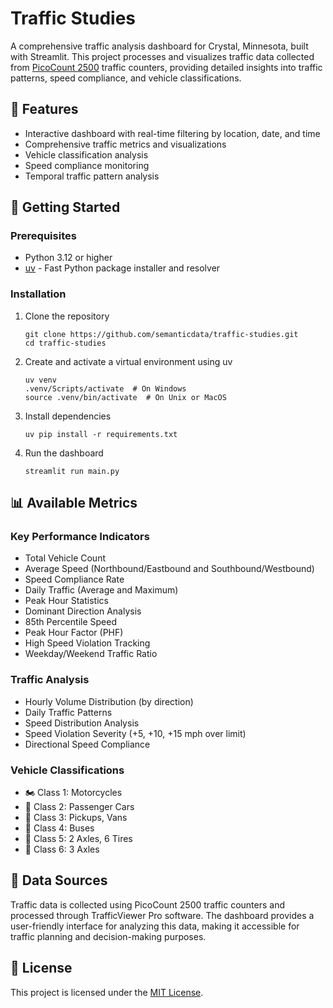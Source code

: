 # Traffic Studies

A comprehensive traffic analysis dashboard for Crystal, Minnesota, built with Streamlit. This project processes and visualizes traffic data collected from [PicoCount 2500](https://vehiclecounts.com/picocount-2500.html) traffic counters, providing detailed insights into traffic patterns, speed compliance, and vehicle classifications.

## 🌟 Features

- Interactive dashboard with real-time filtering by location, date, and time
- Comprehensive traffic metrics and visualizations
- Vehicle classification analysis
- Speed compliance monitoring
- Temporal traffic pattern analysis

## 🚀 Getting Started

### Prerequisites

- Python 3.12 or higher
- [uv](https://github.com/astral-sh/uv) - Fast Python package installer and resolver

### Installation

1. Clone the repository

    ```shell
    git clone https://github.com/semanticdata/traffic-studies.git
    cd traffic-studies
    ```

2. Create and activate a virtual environment using uv

    ```shell
    uv venv
    .venv/Scripts/activate  # On Windows
    source .venv/bin/activate  # On Unix or MacOS
    ```

3. Install dependencies

    ```shell
    uv pip install -r requirements.txt
    ```

4. Run the dashboard

    ```shell
    streamlit run main.py
    ```

## 📊 Available Metrics

### Key Performance Indicators

- Total Vehicle Count
- Average Speed (Northbound/Eastbound and Southbound/Westbound)
- Speed Compliance Rate
- Daily Traffic (Average and Maximum)
- Peak Hour Statistics
- Dominant Direction Analysis
- 85th Percentile Speed
- Peak Hour Factor (PHF)
- High Speed Violation Tracking
- Weekday/Weekend Traffic Ratio

### Traffic Analysis

- Hourly Volume Distribution (by direction)
- Daily Traffic Patterns
- Speed Distribution Analysis
- Speed Violation Severity (+5, +10, +15 mph over limit)
- Directional Speed Compliance

### Vehicle Classifications

- 🏍️ Class 1: Motorcycles
- 🚗 Class 2: Passenger Cars
- 🚐 Class 3: Pickups, Vans
- 🚌 Class 4: Buses
- 🚛 Class 5: 2 Axles, 6 Tires
- 🚛 Class 6: 3 Axles

## 📝 Data Sources

Traffic data is collected using PicoCount 2500 traffic counters and processed through TrafficViewer Pro software. The dashboard provides a user-friendly interface for analyzing this data, making it accessible for traffic planning and decision-making purposes.

## 📜 License

This project is licensed under the [MIT License](LICENSE).
